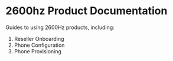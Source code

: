 # 2600hz Product Documentation

Guides to using 2600Hz products, including:

1. Reseller Onboarding
2. Phone Configuration
3. Phone Provisioning